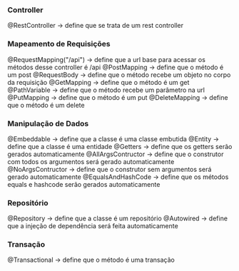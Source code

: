 ### Controller

@RestController → define que se trata de um rest controller

### Mapeamento de Requisições

@RequestMapping("/api") → define que a url base para acessar os métodos desse controller é /api
@PostMapping → define que o método é um post
@RequestBody → define que o método recebe um objeto no corpo da requisição
@GetMapping → define que o método é um get
@PathVariable → define que o método recebe um parâmetro na url
@PutMapping → define que o método é um put
@DeleteMapping → define que o método é um delete


### Manipulação de Dados

@Embeddable → define que a classe é uma classe embutida
@Entity → define que a classe é uma entidade
@Getters → define que os getters serão gerados automaticamente
@AllArgsContructor → define que o construtor com todos os argumentos será gerado automaticamente
@NoArgsContructor → define que o construtor sem argumentos será gerado automaticamente
@EqualsAndHashCode → define que os métodos equals e hashcode serão gerados automaticamente


### Repositório

@Repository → define que a classe é um repositório
@Autowired → define que a injeção de dependência será feita automaticamente

### Transação

@Transactional → define que o método é uma transação
